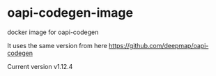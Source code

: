 # oapi-codegen-image
docker image for oapi-codegen

It uses the same version from here https://github.com/deepmap/oapi-codegen

Current version v1.12.4
